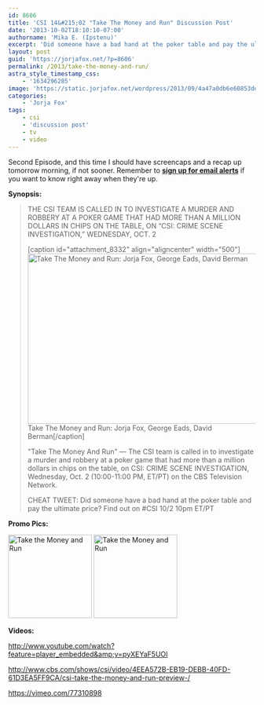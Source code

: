 ```yaml
---
id: 8606
title: 'CSI 14&#215;02 "Take The Money and Run" Discussion Post'
date: '2013-10-02T18:10:10-07:00'
authorname: 'Mika E. (Ipstenu)'
excerpt: 'Did someone have a bad hand at the poker table and pay the ultimate price? Find out on #CSI 10/2 10pm ET/PT'
layout: post
guid: 'https://jorjafox.net/?p=8606'
permalink: /2013/take-the-money-and-run/
astra_style_timestamp_css:
    - '1634296285'
image: 'https://static.jorjafox.net/wordpress/2013/09/4a47a0db6e60853dedfcfdf08a5ca249.png'
categories:
    - 'Jorja Fox'
tags:
    - csi
    - 'discussion post'
    - tv
    - video
---
```


Second Episode, and this time I should have screencaps and a recap up tomorrow morning, if not sooner. Remember to **<a title="Updates" href="https://jorjafox.net/updates/">sign up for email alerts</a>** if you want to know right away when they're up.

**Synopsis:**
<blockquote>THE CSI TEAM IS CALLED IN TO INVESTIGATE A MURDER AND ROBBERY AT A POKER GAME THAT HAD MORE THAN A MILLION DOLLARS IN CHIPS ON THE TABLE, ON “CSI: CRIME SCENE INVESTIGATION,” WEDNESDAY, OCT. 2

[caption id="attachment_8332" align="aligncenter" width="500"]<img class="size-full wp-image-8332" alt="Take The Money and Run: Jorja Fox, George Eads, David Berman" src="//static.jorjafox.net/wordpress/2013/09/4a47a0db6e60853dedfcfdf08a5ca249.png" width="500" height="347" /> Take The Money and Run: Jorja Fox, George Eads, David Berman[/caption]

"Take The Money And Run" — The CSI team is called in to investigate a murder and robbery at a poker game that had more than a million dollars in chips on the table, on CSI: CRIME SCENE INVESTIGATION, Wednesday, Oct. 2 (10:00-11:00 PM, ET/PT) on the CBS Television Network.

CHEAT TWEET: Did someone have a bad hand at the poker table and pay the ultimate price? Find out on #CSI 10/2 10pm ET/PT</blockquote>
**Promo Pics:**

<a href="https://jorjafox.net/gallery/tv/csi/pub/s14/promo/02-takemoney_002.jpg"><img class="alignnone size-full wp-image-8574" alt="Take the Money and Run" src="//static.jorjafox.net/wordpress/2013/09/02-takemoney_002_200_cw200_ch200_thumb.jpg" width="170" height="170" /></a> <a href="https://jorjafox.net/gallery/tv/csi/pub/s14/promo/02-takemoney_001.jpg"><img class="alignnone size-full wp-image-8575" alt="Take the Money and Run" src="//static.jorjafox.net/wordpress/2013/09/02-takemoney_001_200_cw200_ch200_thumb.jpg" width="170" height="170" /></a>

**Videos:**

http://www.youtube.com/watch?feature=player_embedded&amp;v=pyXEYaF5UOI

http://www.cbs.com/shows/csi/video/4EEA572B-EB19-DEBB-40FD-61D3EA5FF9CA/csi-take-the-money-and-run-preview-/

https://vimeo.com/77310898
